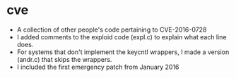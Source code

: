 # cve
* A collection of other people's code pertaining to CVE-2016-0728
* I added comments to the exploid code (expl.c) to explain what each line does.
* For systems that don't implement the keycntl wrappers, I made a version (andr.c) that skips the wrappers.
* I included the first emergency patch from January 2016

